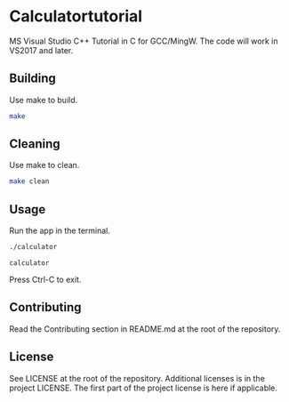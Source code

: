 # Calculatortutorial

MS Visual Studio C++ Tutorial in C for GCC/MingW. The code will work in VS2017 and later.

## Building

Use make to build.

```bash
make
```

## Cleaning

Use make to clean.

```bash
make clean
```

## Usage

Run the app in the terminal.

```bash
./calculator
```

```dos
calculator
```

Press Ctrl-C to exit.

## Contributing

Read the Contributing section in README.md at the root of the repository.

## License

See LICENSE at the root of the repository. Additional licenses is in the project LICENSE.
The first part of the project license is here if applicable.
